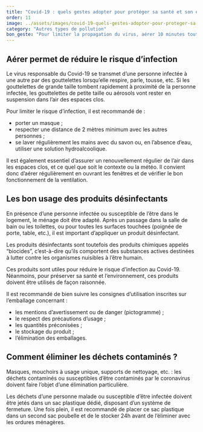```yaml
---
title: "Covid-19 : quels gestes adopter pour protéger sa santé et son environnement ?"
order: 11
image: ../assets/images/covid-19-quels-gestes-adopter-pour-proteger-sa-sante-et-son-environnement.jpg
category: "Autres types de pollution"
bon_geste: "Pour limiter la propagation du virus, aérer 10 minutes toutes les heures en ouvrant grand les fenêtres."
---
```


## Aérer permet de réduire le risque d’infection

Le virus responsable du Covid-19 se transmet d’une personne infectée à une autre par des gouttelettes lorsqu’elle respire, parle, tousse, etc. Si les gouttelettes de grande taille tombent rapidement à proximité de la personne infectée, les gouttelettes de petite taille ou aérosols vont rester en suspension dans l’air des espaces clos.

Pour limiter le risque d’infection, il est recommandé de :
- porter un masque ;
- respecter une distance de 2 mètres minimum avec les autres personnes ;
- se laver régulièrement les mains avec du savon ou, en l’absence d’eau, utiliser une solution hydroalcoolique.

Il est également essentiel d’assurer un renouvellement régulier de l’air dans les espaces clos, et ce quel que soit le contexte ou la météo. Il convient donc d’aérer régulièrement en ouvrant les fenêtres et de vérifier le bon fonctionnement de la ventilation.

## Les bon usage des produits désinfectants

En présence d’une personne infectée ou susceptible de l’être dans le logement, le ménage doit être adapté. Après un passage dans la salle de bain ou les toilettes, ou pour toutes les surfaces touchées (poignée de porte, table, etc.), il est important d’appliquer un produit désinfectant. 

Les produits désinfectants sont toutefois des produits chimiques appelés “biocides”, c’est-à-dire qu’ils comportent des substances actives destinées à lutter contre les organismes nuisibles à l’être humain.

Ces produits sont utiles pour réduire le risque d’infection au Covid-19. Néanmoins, pour préserver sa santé et l’environnement, ces produits doivent être utilisés de façon raisonnée.

Il est recommandé de bien suivre les consignes d’utilisation inscrites sur l’emballage concernant :
- les mentions d’avertissement ou de danger (pictogramme) ;
- le respect des précautions d’usage ;
- les quantités préconisées ;
- le stockage du produit ;
- l’élimination des emballages.

## Comment éliminer les déchets contaminés ?

Masques, mouchoirs à usage unique, supports de nettoyage, etc. : les déchets contaminés ou susceptibles d’être contaminés par le coronavirus doivent faire l’objet d’une élimination particulière.

Les déchets d’une personne malade ou susceptible d’être infectée doivent être jetés dans un sac plastique dédié, disposant d’un système de fermeture. Une fois plein, il est recommandé de placer ce sac plastique dans un second sac poubelle et de le stocker 24h avant de l’éliminer avec les ordures ménagères.
